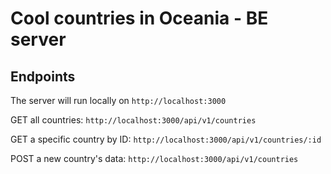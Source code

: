 # Cool countries in Oceania - BE server

## Endpoints

The server will run locally on `http://localhost:3000`

GET all countries: `http://localhost:3000/api/v1/countries`   

GET a specific country by ID: `http://localhost:3000/api/v1/countries/:id`  

POST a new country's data: `http://localhost:3000/api/v1/countries` 